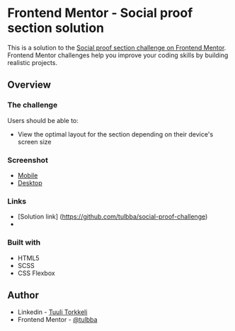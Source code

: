 # Frontend Mentor - Social proof section solution

This is a solution to the [Social proof section challenge on Frontend Mentor](https://www.frontendmentor.io/challenges/social-proof-section-6e0qTv_bA). Frontend Mentor challenges help you improve your coding skills by building realistic projects. 

## Overview

### The challenge

Users should be able to:

- View the optimal layout for the section depending on their device's screen size

### Screenshot

- [Mobile](/images/mobile.png)
- [Desktop](/images/desktop.png)

### Links

- [Solution link] (https://github.com/tulbba/social-proof-challenge)
- [Link to Live Site]: (https://social-proof-challenge-nine.vercel.app/)


### Built with

- HTML5
- SCSS
- CSS Flexbox

## Author

- Linkedin - [Tuuli Torkkeli](https://www.linkedin.com/in/tuulitorkkeli/)
- Frontend Mentor - [@tulbba](https://www.frontendmentor.io/profile/tulbba)



